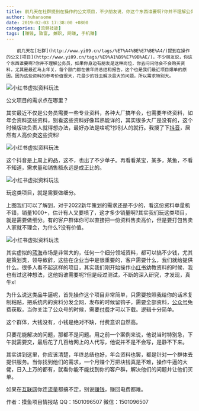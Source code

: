 ```yaml
---
title: 前几天在社群提到在操作的公文项目，不少朋友说，你这个东西谁要啊?你并不理解公务员，如果你身边有朋友是这种岗位，你去问问他会不会购买资料，尤其是最近马上年关，每个部门都在做年终总结和报告，这个也是我们最近项目爆单的原因，因为这些资料的参考价值很大，花最少的钱去解决最大的问题，所以需求特别大。 公文项目的需求点在哪里？其实最近不仅是公务员需要一些专业资料，各种大厂搞年会，也需要年终资料，如年会资料这些资料，别看这些资料好像耳熟能详的，其实很多大厂是没有的，这个时候版块负责人就得想办法，最好办法是啥呢?抄别人的就行。我搜了下抖音，居然有人高价卖这些资料! 这个抖音是上周上的品，这不，也出了不少单子。再看看某宝，某多，某鱼，不看不知道，需求量和销售额永远是成正比的。 玩这类项目，就是需要做细分。上图我们可以了解到，对于2022新年策划的需求还是不少的，看这份资料单量机不错，销量1000+，估计有人又要喷了，这才多少销量啊?其实我们玩这类项目，就是需要做细分。有的客户群体你可以直接把一份资料售卖高价，但是要打包售卖人家就不理会，为什么?没有价值。 其实虚拟的蓝海市场是非常大的，任何一个细分领域资料，都可以搞不少钱，尤其是策划类，领导致辞，这些在企业当中是很重要的，客户需要什么，我们就给提供什么。很多人看不起这样的项目，其实我们刚开始操作小红书幼教资料的时候，我也有过这种想法，这他妈谁需要呢?但是经过测试，不断的深入研究，才发现，真牛x!为什么说这类品牛逼呢，首先操作这个项目非常简单，只需要按照我给你的话术复制粘贴，把系统内的资料分发全网，发布的时候留钩子，需要全部资料，公众号免费获取，当你关注了公众号的时候，需要付费才可以下载。逻辑十分简单。这个群体，大钱没有，小钱是绝对不缺，付费意识自然高。只要花能解决的问题，那都不是问题。用之前一个案例来说，他说当时特别急，下午就需要交，最后花了几百给网上的人代写，他说并不是不会写，是静不下来。其实讲到这里，你应该清楚，年终总结也好，年会资料也罢，都是针对一个群体去提供服务。当你找到他们的需求，一个月赚个万把块钱真是不难，操作牛逼的大佬，日入上万的都有，就看你能不能找到你的客户群，解决他们的问题并让他们买单。如果在互联网你连流量都搞不定，别说赚钱，赚回电费都难。作者：摸鱼项目情报站 QQ：1501096507 微信：1501096507
author: huhansome
date: 2019-02-03 17:38:00 +0800
categories: [流弊技能]
tags: [赚钱, 致富, 兼职, 网赚, 手机赚]
---
```



        前几天在[社群](http://www.yi09.cn/tags/%E7%A4%BE%E7%BE%A4/)提到在操作的公文[项目](http://www.yi09.cn/tags/%E9%A1%B9%E7%9B%AE/)，不少朋友说，你这个东西谁要啊?你并不理解公务员，如果你身边有朋友是这种岗位，你去问问他会不会购买资料，尤其是最近马上年关，每个部门都在做年终总结和报告，这个也是我们最近项目爆单的原因，因为这些资料的参考价值很大，花最少的钱去解决最大的问题，所以需求特别大。  
  
![小红书虚拟资料玩法
](http://www.yi09.cn/zb_users/upload/2022/01/20220124230618164303677833237.jpeg)  
  
公文项目的需求点在哪里？  
  
其实最近不仅是公务员需要一些专业资料，各种大厂搞年会，也需要年终资料，如年会资料这些资料，别看这些资料好像耳熟能详的，其实很多大厂是没有的，这个时候版块负责人就得想办法，最好办法是啥呢?抄别人的就行。我搜了下[抖音](http://www.yi09.cn/tags/%E6%8A%96%E9%9F%B3/)，居然有人高价卖这些资料!  
  
![小红书虚拟资料玩法
](http://www.yi09.cn/zb_users/upload/2022/01/20220124230619164303677952288.jpeg)  
  
这个抖音是上周上的品，这不，也出了不少单子。再看看某宝，某多，某鱼，不看不知道，需求量和销售额永远是成正比的。  
  
![小红书虚拟资料玩法
](http://www.yi09.cn/zb_users/upload/2022/01/20220124230619164303677986544.jpeg)  
  
玩这类项目，就是需要做细分。  
  
上图我们可以了解到，对于2022新年策划的需求还是不少的，看这份资料单量机不错，销量1000+，估计有人又要喷了，这才多少销量啊?其实我们玩这类项目，就是需要做细分。有的客户群体你可以直接把一份资料售卖高价，但是要打包售卖人家就不理会，为什么?没有价值。  
  
![小红书虚拟资料玩法
](http://www.yi09.cn/zb_users/upload/2022/01/20220124230619164303677975712.jpeg)  
  
其实虚拟的[蓝海](http://www.yi09.cn/tags/%E8%93%9D%E6%B5%B7/)市场是非常大的，任何一个细分领域资料，都可以搞不少钱，尤其是策划类，领导致辞，这些在企业当中是很重要的，客户需要什么，我们就给提供什么。很多人看不起这样的项目，其实我们刚开始操作[小红书](http://www.yi09.cn/tags/%E5%B0%8F%E7%BA%A2%E4%B9%A6/)幼教资料的时候，我也有过这种想法，这他妈谁需要呢?但是经过测试，不断的深入研究，才发现，真牛x!  
  
为什么说这类品牛逼呢，首先操作这个项目非常简单，只需要按照我给你的话术复制粘贴，把系统内的资料分发全网，发布的时候留钩子，需要全部资料，[公众号](http://www.yi09.cn/tags/%E5%85%AC%E4%BC%97%E5%8F%B7/)免费获取，当你关注了公众号的时候，需要[付费](http://www.yi09.cn/tags/fufei/)才可以下载。逻辑十分简单。  
  
这个群体，大钱没有，小钱是绝对不缺，付费意识自然高。  
  
只要花能解决的问题，那都不是问题。用之前一个案例来说，他说当时特别急，下午就需要交，最后花了几百给网上的人代写，他说并不是不会写，是静不下来。  
  
其实讲到这里，你应该清楚，年终总结也好，年会资料也罢，都是针对一个群体去提供服务。当你找到他们的需求，一个月赚个万把块钱真是不难，操作牛逼的大佬，日入上万的都有，就看你能不能找到你的客户群，解决他们的问题并让他们买单。  
  
如果在[互联网](http://www.yi09.cn/tags/%E4%BA%92%E8%81%94%E7%BD%91/)你连[流量](http://www.yi09.cn/tags/%E6%B5%81%E9%87%8F/)都搞不定，别说[赚钱](http://www.yi09.cn/tags/%E8%B5%9A%E9%92%B1/)，赚回电费都难。  
  
作者：摸鱼项目情报站 QQ：1501096507 微信：1501096507

